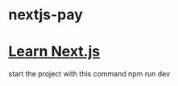 # nextjs-pay
# [Learn Next.js](https://nextjs.org/learn)

start the project with this command
npm run dev